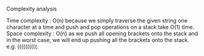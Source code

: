 Complexity analysis

Time complexity : O(n) because we simply traverse the given string one character at a time and push and pop operations on a stack take O(1) time.
Space complexity : O(n) as we push all opening brackets onto the stack and in the worst case, we will end up pushing all the brackets onto the stack. e.g. ((((((((((.
